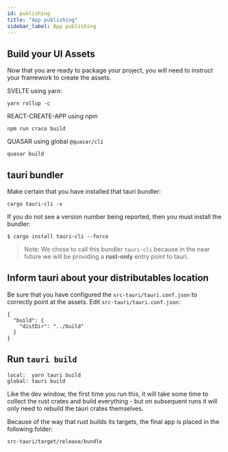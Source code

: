 ```yaml
---
id: publishing
title: "App publishing"
sidebar_label: App publishing
---
```



## Build your UI Assets
Now that you are ready to package your project, you will need to instruct your framework to create the assets.

SVELTE using yarn:
```
yarn rollup -c
```

REACT-CREATE-APP using npm
```
npm run craco build
```

QUASAR using global `@quasar/cli`
```
quasar build
```

## tauri bundler
Make certain that you have installed that tauri bundler:
```
cargo tauri-cli -v
```
If you do not see a version number being reported, then you must install the bundler:

```
$ cargo install tauri-cli --force
```

> Note: We chose to call this bundler `tauri-cli` because in the near future we will be providing a **rust-only** entry point to tauri.

## Inform tauri about your distributables location
Be sure that you have configured the `src-tauri/tauri.conf.json` to correctly point at the assets. Edit `src-tauri/tauri.conf.json`:

```
{
  "build": {
    "distDir": "../build"
  }
}
```

## Run `tauri build`
```
local:  yarn tauri build
global: tauri build
```

Like the dev window, the first time you run this, it will take some time to collect the rust crates and build everything - but on subsequent runs it will only need to rebuild the tauri crates themselves.

Because of the way that rust builds its targets, the final app is placed in the following folder:

`src-tauri/target/release/bundle`
